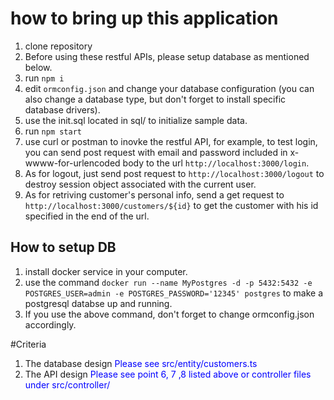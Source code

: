 

# how to bring up this application

1. clone repository
2. Before using these restful APIs, please setup database as mentioned below. 
3. run `npm i`
4. edit `ormconfig.json` and change your database configuration (you can also change a database type, but don't forget to install specific database drivers). 
5. use the init.sql located in sql/ to initialize sample data.
5. run `npm start`
6. use curl or postman to inovke the restful API, for example, to test login, you can send post request with email and password included in x-wwww-for-urlencoded body to the url `http://localhost:3000/login`.
7. As for logout, just send post request to `http://localhost:3000/logout` to destroy session object associated with the current user.
8. As for retriving customer's personal info, send a get request to `http://localhost:3000/customers/${id}` to get the customer with his id specified in the end of the url. 

## How to setup DB
1. install docker service in your computer.
2. use the command `docker run --name MyPostgres -d -p 5432:5432 -e POSTGRES_USER=admin -e POSTGRES_PASSWORD='12345' postgres` to make a postgresql databse up and running.
3. If you use the above command, don't forget to change ormconfig.json accordingly.

#Criteria
1. The database design
<span style="color:blue">Please see src/entity/customers.ts</span>
2. The API design
<span style="color:blue">Please see point 6, 7 ,8 listed above or controller files under src/controller/</span>